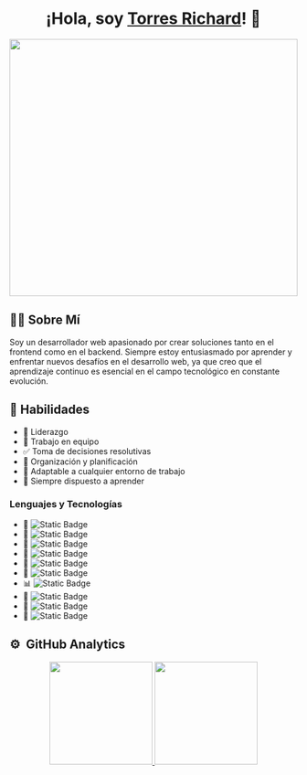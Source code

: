 <div align="center">
  <h1 align="center">¡Hola, soy <a href="http://torres-richard.onrender.com/">Torres Richard</a>! 👋</h1>
</div>
<img width="100%" height="450px" src="https://github.com/TorresRichardtorrot/portafolio-estatico/blob/main/fondoGithub.png">

## 👨‍💻 Sobre Mí
Soy  un desarrollador web apasionado por crear soluciones tanto en el frontend como en el backend. Siempre estoy entusiasmado por aprender y enfrentar nuevos desafíos en el desarrollo web, ya que creo que el aprendizaje continuo es esencial en el campo tecnológico en constante evolución.

## 🚀 Habilidades
- 🚀 Liderazgo
- 🤝 Trabajo en equipo
- ✅ Toma de decisiones resolutivas
- 📅 Organización y planificación
- 🔄 Adaptable a cualquier entorno de trabajo
- 📘 Siempre dispuesto a aprender

### Lenguajes y Tecnologías
- 📄 <img alt="Static Badge" src="https://img.shields.io/badge/HTML-red">
- 🎨 <img alt="Static Badge" src="https://img.shields.io/badge/CSS-blue"> 
- 💛 <img alt="Static Badge" src="https://img.shields.io/badge/Javascript-yellow">
- 📡 <img alt="Static Badge" src="https://img.shields.io/badge/Node.js-greed"> 
- 🚀 <img alt="Static Badge" src="https://img.shields.io/badge/Expres-grey"> 
- 🐙 <img alt="Static Badge" src="https://img.shields.io/badge/GIT-orange"> 
- 📊 <img alt="Static Badge" src="https://img.shields.io/badge/SQL-lightblue"> 
- 🍃 <img alt="Static Badge" src="https://img.shields.io/badge/MongoDB-greed"> 
- 🐍 <img alt="Static Badge" src="https://img.shields.io/badge/Python-blue"> 
- 🐍 <img alt="Static Badge" src="https://img.shields.io/badge/Django-greed"> 

## ⚙️ &nbsp;GitHub Analytics

<p align="center">
  <a href="https://github.com/TorresRichardtorrot">
    <img height="180em" src="https://github-readme-stats-eight-theta.vercel.app/api?username=TorresRichardtorrot&show_icons=true&theme=algolia&include_all_commits=true&count_private=true"/>
    <img height="180em" src="https://github-readme-stats-eight-theta.vercel.app/api/top-langs/?username=TorresRichardtorrot&layout=compact&langs_count=8&theme=algolia"/>
  </a>
</p>
